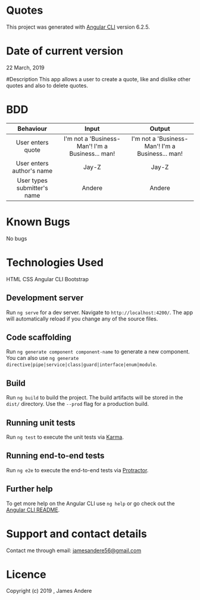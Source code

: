 # Quotes

This project was generated with [Angular CLI](https://github.com/angular/angular-cli) version 6.2.5.

# Date of current version
22 March, 2019


#Description
This app allows a user to create a quote, like and dislike other quotes and also to delete quotes.

# BDD
| Behaviour | Input | Output |
| :-----: | :-----: | :-----: |
|User enters quote | I'm not a 'Business-Man'! I'm a Business... man! | I'm not a 'Business-Man'! I'm a Business... man! |
| User enters author's name | Jay-Z | Jay-Z |
| User types submitter's name | Andere | Andere |

# Known Bugs
No bugs

# Technologies Used
HTML
CSS
Angular CLI
Bootstrap
## Development server

Run `ng serve` for a dev server. Navigate to `http://localhost:4200/`. The app will automatically reload if you change any of the source files.

## Code scaffolding

Run `ng generate component component-name` to generate a new component. You can also use `ng generate directive|pipe|service|class|guard|interface|enum|module`.

## Build

Run `ng build` to build the project. The build artifacts will be stored in the `dist/` directory. Use the `--prod` flag for a production build.

## Running unit tests

Run `ng test` to execute the unit tests via [Karma](https://karma-runner.github.io).

## Running end-to-end tests

Run `ng e2e` to execute the end-to-end tests via [Protractor](http://www.protractortest.org/).

## Further help

To get more help on the Angular CLI use `ng help` or go check out the [Angular CLI README](https://github.com/angular/angular-cli/blob/master/README.md).

# Support and contact details
Contact me through email: jamesandere56@gmail.com

# Licence
Copyright (c) 2019 , James Andere